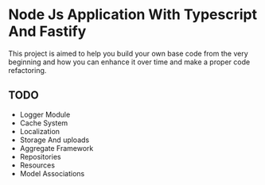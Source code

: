 # Node Js Application With Typescript And Fastify

This project is aimed to help you build your own base code from the very beginning and how you can enhance it over time and make a proper code refactoring.

## TODO

- Logger Module
- Cache System
- Localization
- Storage And uploads
- Aggregate Framework
- Repositories
- Resources
- Model Associations
